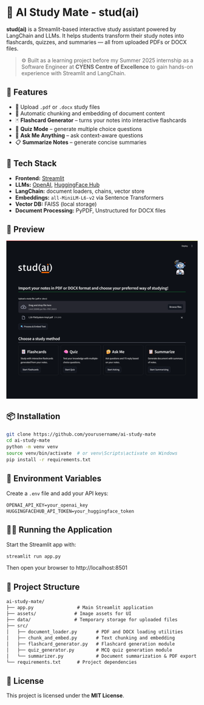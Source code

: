 # 🧠 AI Study Mate - stud(ai)
**stud(ai)** is a Streamlit-based interactive study assistant powered by LangChain and LLMs. It helps students transform their study notes into flashcards, quizzes, and summaries — all from uploaded PDFs or DOCX files.

> ⚙️ Built as a learning project before my Summer 2025 internship as a Software Engineer at **CYENS Centre of Excellence** to gain hands-on experience with Streamlit and LangChain.


## 🚀 Features

- 📄 Upload `.pdf` or `.docx` study files
- 🧩 Automatic chunking and embedding of document content
- 🃏 **Flashcard Generator** – turns your notes into interactive flashcards
- 🧠 **Quiz Mode** – generate multiple choice questions
- 🤔 **Ask Me Anything** – ask context-aware questions
- 📋 **Summarize Notes** – generate concise summaries


## 🔧 Tech Stack

- **Frontend:** [Streamlit](https://streamlit.io/)
- **LLMs:** [OpenAI](https://openai.com/), [HuggingFace Hub](https://huggingface.co/)
- **LangChain:** document loaders, chains, vector store
- **Embeddings:** `all-MiniLM-L6-v2` via Sentence Transformers
- **Vector DB:** FAISS (local storage)
- **Document Processing:** PyPDF, Unstructured for DOCX files

## 📸 Preview

![App Preview](assets/v1_screenshot.png)


## 📦 Installation

```bash
git clone https://github.com/yourusername/ai-study-mate
cd ai-study-mate
python -m venv venv
source venv/bin/activate  # or venv\Scripts\activate on Windows
pip install -r requirements.txt
````


## 🔐 Environment Variables

Create a `.env` file and add your API keys:

```env
OPENAI_API_KEY=your_openai_key
HUGGINGFACEHUB_API_TOKEN=your_huggingface_token
```


## 🏃‍♂️ Running the Application

Start the Streamlit app with:

```bash
streamlit run app.py
```

Then open your browser to http://localhost:8501


## 🧩 Project Structure

```
ai-study-mate/
├── app.py                # Main Streamlit application
├── assets/              # Image assets for UI
├── data/                # Temporary storage for uploaded files
├── src/
│   ├── document_loader.py       # PDF and DOCX loading utilities
│   ├── chunk_and_embed.py       # Text chunking and embedding
│   ├── flashcard_generator.py   # Flashcard generation module
│   ├── quiz_generator.py        # MCQ quiz generation module
│   └── summarizer.py            # Document summarization & PDF export
└── requirements.txt      # Project dependencies
```


## 📜 License

This project is licensed under the **MIT License**.